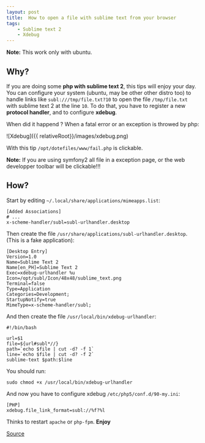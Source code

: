 ```yaml
---
layout: post
title:  How to open a file with sublime text from your browser
tags:
    - Sublime text 2
    - Xdebug
---
```


**Note:** This work only with ubuntu.

Why?
----

If you are doing some **php with sublime text 2**, this tips will enjoy your
day. You can configure your system (ubuntu, may be other other distro too) to
handle links like `subl:///tmp/file.txt?10` to open the file `/tmp/file.txt`
with sublime text 2 at the line `10`. To do that, you have to register a new
**protocol handler**, and to configure **xdebug**.

When did it happend ? When a fatal error or an exception is throwed by php:

![Xdebug]({{ relativeRoot}}/images/xdebug.png)

With this tip `/opt/dotefiles/www/fail.php` is clickable.

**Note:** If you are using symfony2 all file in a exception page, or the web
developper toolbar will be clickable!!!

How?
----

Start by editing `~/.local/share/applications/mimeapps.list`:

    [Added Associations]
    # ...
    x-scheme-handler/subl=subl-urlhandler.desktop

Then create the file `/usr/share/applications/subl-urlhandler.desktop`. (This is
a fake application):

    [Desktop Entry]
    Version=1.0
    Name=Sublime Text 2
    Name[en_PH]=Sublime Text 2
    Exec=xdebug-urlhandler %u
    Icon=/opt/subl/Icon/48x48/sublime_text.png
    Terminal=false
    Type=Application
    Categories=Development;
    StartupNotify=true
    MimeType=x-scheme-handler/subl;

And then create the file `/usr/local/bin/xdebug-urlhandler`:

    #!/bin/bash

    url=$1
    file=${url#subl*//}
    path=`echo $file | cut -d? -f 1`
    line=`echo $file | cut -d? -f 2`
    sublime-text $path:$line

You should run:

    sudo chmod +x /usr/local/bin/xdebug-urlhandler

And now you have to configure xdebug `/etc/php5/conf.d/90-my.ini`:

    [PHP]
    xdebug.file_link_format=subl://%f?%l

Thinks to restart `apache` or `php-fpm`. **Enjoy**

[Source](https://gist.github.com/svizion/3654834)
